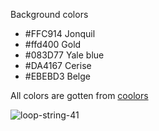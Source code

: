 Background colors
- #FFC914 Jonquil
- #ffd400 Gold
- #083D77 Yale blue
- #DA4167 Cerise
- #EBEBD3 Belge

All colors are gotten from [coolors](coolors.co)


![loop-string-41](https://user-images.githubusercontent.com/100664560/221965408-74bcc369-3652-4e96-88f7-824b1831c73f.jpg)
